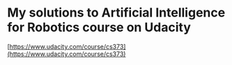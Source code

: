 # My solutions to Artificial Intelligence for Robotics course on Udacity

[https://www.udacity.com/course/cs373](https://www.udacity.com/course/cs373)
